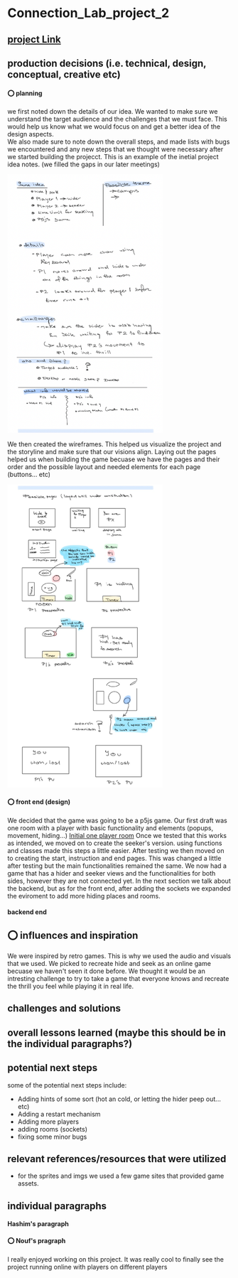 # Connection_Lab_project_2
## [project Link](https://melted-sun-one.glitch.me/)
##
##
##

## production decisions (i.e. technical, design, conceptual, creative etc)
#### ⭕️ planning
we first noted down the details of our idea. We wanted to make sure we understand the target audience and the challenges that we must face. This would help us know what we would focus on and get a better idea of the design aspects.<br>
We also made sure to note down the overall steps, and made lists with bugs we encountered and any new steps that we thought were necessary after we started building the projecct.
This is an example of the inetial project idea notes. (we filled the gaps in our later meetings)
<p align="left">
  <img src="readme_imgs/idea_notes.png" width="350" title="hover text">
</p>

We then created the wireframes. This helped us visualize the project and the storyline and make sure that our visions align. Laying out the pages helped us when building the game becuase we have the pages and their order and the possible layout and needed elements for each page (buttons... etc) 
<p align="left">
  <img src="readme_imgs/wireframe.png" width="350" title="hover text">
</p>

<!-- ![wireframe](readme_imgs/wireframe.png) -->

#### ⭕️ front end (design)
We decided that the game was going to be a p5js game. Our first draft was one room with a player with basic functionality and elements (popups, movement, hiding...)
[Initial one player room](https://editor.p5js.org/Nouf-Alabbasi/sketches/SaNU4HA9x)
Once we tested that this works as intended, we moved on to create the seeker's version. using functions and classes made this steps a little easier. After testing we then moved on to creating the start, instruction and end pages. This was changed a little after testing but the main functionalities remained the same. We now had a game that has a hider and seeker views and the functionalities for both sides, however they are not connected yet. In the next section we talk about the backend, but as for the front end, after adding the sockets we expanded the eviroment to add more hiding places and rooms.

#### backend end

## ⭕️ influences and inspiration
We were inspired by retro games. This is why we used the audio and visuals that we used. We picked to recreate hide and seek as an online game becuase we haven't seen it done before. We thought it would be an intresting challenge to try to take a game that everyone knows and recreate the thrill you feel while playing it in real life.

## challenges and solutions
<!--- 
delay
Maintaining the seeker's view
adding all the things that make the game intuitive to the user
  we can also talk about user testing somewhere and how we made changes to the game to according to what we found out --->

## overall lessons learned (maybe this should be in the individual paragraphs?)

## potential next steps
some of the potential next steps include:
* Adding hints of some sort (hot an cold, or letting the hider peep out... etc)
* Adding a restart mechanism
* Adding more players
* adding rooms (sockets)
* fixing some minor bugs

## relevant references/resources that were utilized
* for the sprites and imgs we used a few game sites that provided game assets.

## individual paragraphs
<!--- I think we write about our contributions and our experience ??)-->
#### Hashim's paragraph

#### ⭕️ Nouf's pragraph
I really enjoyed working on this project. It was really cool to finally see the project running online with players on different players 
